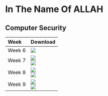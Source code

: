 # In The Name Of ALLAH 
## Computer Security

|Week| Download|
|:---|:---|
|Week 6|[![](https://img.shields.io/badge/Computer%20Security%20-Lec%206%20Pdf-green)](https://github.com/mansoura-cis/4th_Grade_IS-Master-/raw/master/ComputerSecurity%7BDr_Noha_Haikel%7D/Lectures/FCI_ITIS_Computer%20Security_Week06_%20Noha%20Hikal_Lec.pptx.pdf)|
|Week 7|[![](https://img.shields.io/badge/Computer%20Security%20-Lec%207%20Pdf-green)]()</br>[![](https://img.shields.io/badge/Computer%20Security%20-Lec%207%20ppsx-red)](https://github.com/mansoura-cis/4th_Grade_IS-Master-/raw/master/ComputerSecurity%7BDr_Noha_Haikel%7D/Lectures/FCI_ITIS_Computer%20Security_Week07_%20Noha%20Hikal_Lec.ppsx)|
|Week 8|[![](https://img.shields.io/badge/Computer%20Security%20-Lec%208%20Pdf-green)](https://github.com/mansoura-cis/4th_Grade_IS-Master-/raw/master/ComputerSecurity%7BDr_Noha_Haikel%7D/Lectures/FCI_IT-IS_week08_NOHA-HIKAL_lect.pdf)</br>[![](https://img.shields.io/badge/Computer%20Security%20-Lec%208%20ppsx-red)](https://github.com/mansoura-cis/4th_Grade_IS-Master-/raw/master/ComputerSecurity%7BDr_Noha_Haikel%7D/Lectures/FCI_IT-IS_week08_NOHA-HIKAL_lect.ppsx)|
|Week 9|[![](https://img.shields.io/badge/Computer%20Security%20-Lec%209%20Pdf-green)](https://github.com/mansoura-cis/4th_Grade_IS-Master-/raw/master/ComputerSecurity%7BDr_Noha_Haikel%7D/Lectures/FCI_IT-IS_week09_NOHA-HIKAL_lect.pdf)</br>[![](https://img.shields.io/badge/Computer%20Security%20-Lec%209%20ppsx-red)](https://github.com/mansoura-cis/4th_Grade_IS-Master-/raw/master/ComputerSecurity%7BDr_Noha_Haikel%7D/Lectures/FCI_IT-IS_week09_NOHA-HIKAL_lect.ppsx)|